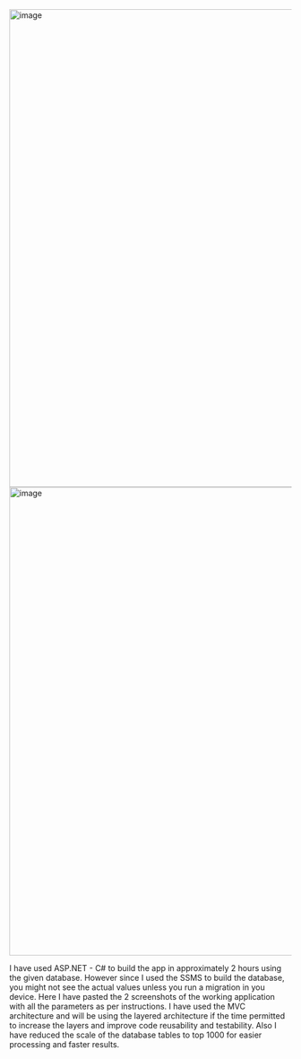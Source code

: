 <img width="1910" height="852" alt="image" src="https://github.com/user-attachments/assets/5e4ec2cd-f54d-4c5b-a70d-6189ddf08747" />
<img width="1919" height="835" alt="image" src="https://github.com/user-attachments/assets/1698129e-c3a3-45df-bad1-0064abd6f8b1" />

I have used ASP.NET - C# to build the app in approximately 2 hours using the given database. However since I used the SSMS to build the database, you might not see the actual values unless you run a migration in you device. Here I have pasted the 2 screenshots of the working application with all the parameters as per instructions. I have used the MVC architecture and will be using the layered architecture if the time permitted to increase the layers and improve code reusability and testability. Also I have reduced the scale of the database tables to top 1000 for easier processing and faster results.
